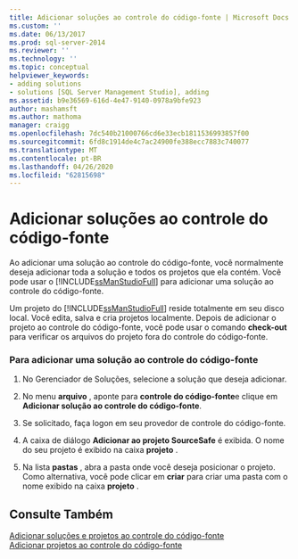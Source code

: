 ```yaml
---
title: Adicionar soluções ao controle do código-fonte | Microsoft Docs
ms.custom: ''
ms.date: 06/13/2017
ms.prod: sql-server-2014
ms.reviewer: ''
ms.technology: ''
ms.topic: conceptual
helpviewer_keywords:
- adding solutions
- solutions [SQL Server Management Studio], adding
ms.assetid: b9e36569-616d-4e47-9140-0978a9bfe923
author: mashamsft
ms.author: mathoma
manager: craigg
ms.openlocfilehash: 7dc540b21000766cd6e33ecb1811536993857f00
ms.sourcegitcommit: 6fd8c1914de4c7ac24900fe388ecc7883c740077
ms.translationtype: MT
ms.contentlocale: pt-BR
ms.lasthandoff: 04/26/2020
ms.locfileid: "62815698"
---
```

# <a name="add-solutions-to-source-control"></a>Adicionar soluções ao controle do código-fonte
  Ao adicionar uma solução ao controle do código-fonte, você normalmente deseja adicionar toda a solução e todos os projetos que ela contém. Você pode usar o [!INCLUDE[ssManStudioFull](../includes/ssmanstudiofull-md.md)] para adicionar uma solução ao controle do código-fonte.  
  
 Um projeto do [!INCLUDE[ssManStudioFull](../includes/ssmanstudiofull-md.md)] reside totalmente em seu disco local. Você edita, salva e cria projetos localmente. Depois de adicionar o projeto ao controle do código-fonte, você pode usar o comando **check-out** para verificar os arquivos do projeto fora do controle do código-fonte.  
  
### <a name="to-add-a-solution-to-source-control"></a>Para adicionar uma solução ao controle do código-fonte  
  
1.  No Gerenciador de Soluções, selecione a solução que deseja adicionar.  
  
2.  No menu **arquivo** , aponte para **controle do código-fonte**e clique em **Adicionar solução ao controle do código-fonte**.  
  
3.  Se solicitado, faça logon em seu provedor de controle do código-fonte.  
  
4.  A caixa de diálogo **Adicionar ao projeto SourceSafe** é exibida. O nome do seu projeto é exibido na caixa **projeto** .  
  
5.  Na lista **pastas** , abra a pasta onde você deseja posicionar o projeto. Como alternativa, você pode clicar em **criar** para criar uma pasta com o nome exibido na caixa **projeto** .  
  
## <a name="see-also"></a>Consulte Também  
 [Adicionar soluções e projetos ao controle do código-fonte](../../2014/database-engine/add-solutions-and-projects-to-source-control.md)   
 [Adicionar projetos ao controle do código-fonte](../../2014/database-engine/add-projects-to-source-control.md)  
  
  
